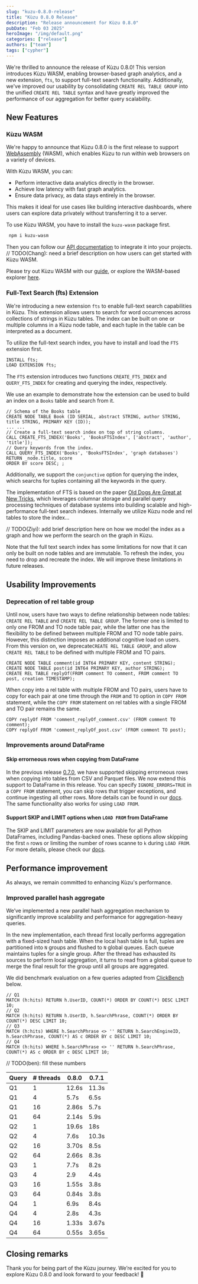 ```yaml
---
slug: "kuzu-0.8.0-release"
title: "Kùzu 0.8.0 Release"
description: "Release announcement for Kùzu 0.8.0"
pubDate: "Feb 03 2025"
heroImage: "/img/default.png"
categories: ["release"]
authors: ["team"]
tags: ["cypher"]
---
```


We're thrilled to announce the release of Kùzu 0.8.0! 
This version introduces Kùzu WASM, enabling browser-based graph analytics, and a new extension, `fts`, to support full-text search functionality. 
Additionally, we've improved our usability by consolidating `CREATE REL TABLE GROUP` into the unified `CREATE REL TABLE` syntax and have greatly improved the performance of our aggregation for better query scalability.

## New Features
### Kùzu WASM
We're happy to announce that Kùzu 0.8.0 is the first release to support [WebAssembly](https://webassembly.org/) (WASM), which enables Kùzu to run within web browsers on a variety of devices.

With Kùzu WASM, you can:
- Perform interactive data analytics directly in the browser.
- Achieve low latency with fast graph analytics.
- Ensure data privacy, as data stays entirely in the browser.

This makes it ideal for use cases like building interactive dashboards, where users can explore data privately without transferring it to a server.

To use Kùzu WASM, you have to install the `kuzu-wasm` package first.
```bash
 npm i kuzu-wasm
 ```

Then you can follow our [API documentation](xx) to integrate it into your projects.
// TODO(Chang): need a brief description on how users can get started with Kùzu WASM.

Please try out Kùzu WASM with our [guide](xxx), or explore the WASM-based explorer [here](xxx).

### Full-Text Search (fts) Extension
We're introducing a new extension `fts` to enable full-text search capabilities in Kùzu.
This extension allows users to search for word occurrences across collections of strings in Kùzu tables.
The index can be built on one or multiple columns in a Kùzu node table, and each tuple in the table can be interpreted as a document.

To utilize the full-text search index, you have to install and load the `FTS` extension first.
```sql
INSTALL fts;
LOAD EXTENSION fts;
```

The `FTS` extension introduces two functions `CREATE_FTS_INDEX` and `QUERY_FTS_INDEX` for creating and querying the index, respectively.

We use an example to demonstrate how the extension can be used to build an index on a `Books` table and search from it.
```cypher
// Schema of the Books table
CREATE NODE TABLE Book (ID SERIAL, abstract STRING, author STRING, title STRING, PRIMARY KEY (ID));
... ...
// Create a full-text search index on top of string columns.
CALL CREATE_FTS_INDEX('Books', 'BooksFTSIndex', ['abstract', 'author', 'title']);
// Query keywords from the index.
CALL QUERY_FTS_INDEX('Books', 'BooksFTSIndex', 'graph databases') 
RETURN _node.title, score
ORDER BY score DESC; ;
```

Additionally, we support the `conjunctive` option for querying the index, which searchs for tuples containing all the keywords in the query.

The implementation of FTS is based on the paper [Old Dogs Are Great at New Tricks](https://www.duckdb.org/pdf/SIGIR2014-column-stores-ir-prototyping.pdf), which leverages columnar storage and parallel query processing techniques of database systems into building scalable and high-performance full-text search indexes.
Internally we utilize Kùzu node and rel tables to store the index...

// TODO(Ziyi): add brief description here on how we model the index as a graph and how we perform the search on the graph in Kùzu.

Note that the full text search index has some limitations for now that it can only be built on node tables and are immutable. To refresh the index, you need to drop and recreate the index. We will improve these limitations in future releases.

## Usability Improvements
### Deprecation of rel table group
Until now, users have two ways to define relationship between node tables: `CREATE REL TABLE` and `CREATE REL TABLE GROUP`.
The former one is limited to only one FROM and TO node table pair, while the latter one has the flexibility to be defined between multiple FROM and TO node table pairs.
However, this distinction imposes an additional cognitive load on users.
From this version on, we deprecate`CREATE REL TABLE GROUP`, and allow `CREATE REL TABLE` to be defined with multiple FROM and TO pairs.
```cypher
CREATE NODE TABLE comment(id INT64 PRIMARY KEY, content STRING);
CREATE NODE TABLE post(id INT64 PRIMARY KEY, author STRING);
CREATE REL TABLE replyOf(FROM comment TO comment, FROM comment TO post, creation TIMESTAMP);
```

When copy into a rel table with multiple FROM and TO pairs, users have to copy for each pair at one time through the `FROM` and `TO` option in `COPY FROM` statement, while the `COPY FROM` statement on rel tables with a single FROM and TO pair remains the same.
```cypher
COPY replyOf FROM 'comment_replyOf_comment.csv' (FROM comment TO comment);
COPY replyOf FROM 'comment_replyOf_post.csv' (FROM comment TO post);
```

### Improvements around DataFrame
#### Skip errorneous rows when copying from DataFrame
In the previous release [0.7.0](http://localhost:4321/post/kuzu-0.7.0-release/#allow-skipping-erroneous-rows-during-copyload-from), we have supported skipping errorneous rows when copying into tables from CSV and Parquet files. We now extend this support to DataFrame in this release.
You can specify `IGNORE_ERRORS=TRUE` in a `COPY FROM` statement, you can skip rows that trigger exceptions, and continue ingesting all other rows.
More details can be found in our [docs](xxx). The same functionality also works for using `LOAD FROM`.

#### Support SKIP and LIMIT options when `LOAD FROM` from DataFrame
The SKIP and LIMIT parameters are now available for all Python DataFrames, including Pandas-backed ones. These options allow skipping the first `n` rows or limiting the number of rows scanne to `k`  during `LOAD FROM`. For more details, please check our [docs](xxx).

## Performance improvement
As always, we remain committed to enhancing Kùzu's performance.
### Improved parallel hash aggregate
We’ve implemented a new parallel hash aggregation mechanism to significantly improve scalability and performance for aggregation-heavy queries.

In the new implementation, each thread first locally performs aggregation with a fixed-sized hash table.
When the local hash table is full, tuples are partitioned into `N` groups and flushed to `N` global queues. Each queue maintains tuples for a single group.
After the thread has exhausted its sources to perform local aggregation, it turns to read from a global queue to merge the final result for the group until all groups are aggregated.

We did benchmark evaluation on a few queries adapted from [ClickBench](https://benchmark.clickhouse.com) below.

```cypher
// Q1
MATCH (h:hits) RETURN h.UserID, COUNT(*) ORDER BY COUNT(*) DESC LIMIT 10;
// Q2
MATCH (h:hits) RETURN h.UserID, h.SearchPhrase, COUNT(*) ORDER BY COUNT(*) DESC LIMIT 10;
// Q3
MATCH (h:hits) WHERE h.SearchPhrase <> '' RETURN h.SearchEngineID, h.SearchPhrase, COUNT(*) AS c ORDER BY c DESC LIMIT 10;
// Q4
MATCH (h:hits) WHERE h.SearchPhrase <> '' RETURN h.SearchPhrase, COUNT(*) AS c ORDER BY c DESC LIMIT 10;
```

// TODO(ben): fill these numbers

| Query | # threads | 0.8.0 | 0.7.1 |
| ----- | --------- | ----- | ----- |
| Q1 | 1 | 12.6s | 11.3s |
| Q1 | 4 | 5.7s | 6.5s |
| Q1 | 16 | 2.86s | 5.7s |
| Q1 | 64 | 2.14s | 5.9s |
| Q2 | 1 | 19.6s | 18s |
| Q2 | 4 | 7.6s | 10.3s |
| Q2 | 16 | 3.70s | 8.5s |
| Q2 | 64 | 2.66s | 8.3s |
| Q3 | 1 | 7.7s | 8.2s |
| Q3 | 4 | 2.9 | 4.4s |
| Q3 | 16 | 1.55s | 3.8s |
| Q3 | 64 | 0.84s | 3.8s |
| Q4 | 1 | 6.9s | 8.4s |
| Q4 | 4 | 2.8s | 4.3s |
| Q4 | 16 | 1.33s | 3.67s |
| Q4 | 64 | 0.55s | 3.65s |

## Closing remarks
Thank you for being part of the Kùzu journey. We’re excited for you to explore Kùzu 0.8.0 and look forward to your feedback! 🎉
